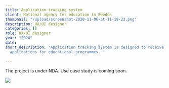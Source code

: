 ```yaml
---
title: Application tracking system
client: National agency for education in Sweden
thumbnail: "/upload/screenshot-2020-11-06-at-11-18-23.png"
description: UX/UI designer
categories: []
role: UX/UI designer
year: "2020"
date: 
short_description: 'Application tracking system is designed to receive and process
  applications for educational programmes. '

---
```

The project is under NDA. Use case study is coming soon.

![](/upload/screenshot-2020-11-06-at-11-18-23.png)